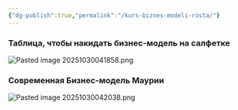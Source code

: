 ```yaml
---
{"dg-publish":true,"permalink":"/kurs-biznes-modeli-rosta/"}
---
```



### Таблица, чтобы накидать бизнес-модель на салфетке 
![Pasted image 20251030041858.png](/img/user/Pasted%20image%2020251030041858.png)

### Современная Бизнес-модель Маурии
![Pasted image 20251030042038.png](/img/user/Pasted%20image%2020251030042038.png)